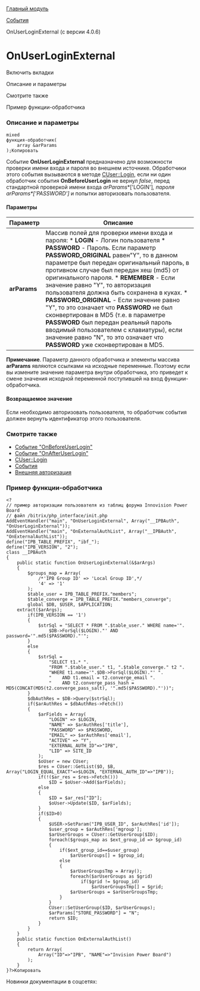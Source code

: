 [Главный модуль](/api_help/main/index.php)

[События](/api_help/main/events/index.php)

OnUserLoginExternal (с версии 4.0.6)

OnUserLoginExternal
===================

Включить вкладки

Описание и параметры

Смотрите также

Пример функции-обработчика

### Описание и параметры

```
mixed
функция-обработчик(
	array &arParams
);Копировать
```

Событие **OnUserLoginExternal** предназначено для возможности проверки имени входа и пароля во внешнем источнике. Обработчики этого события вызываются в методе [CUser::Login](/api_help/main/reference/cuser/login.php), если ни один обработчик события
 **OnBeforeUserLogin** не вернул *false*, перед стандартной проверкой имени входа *arParams**['LOGIN']*, пароля *arParams**['PASSWORD']* и попытки авторизовать пользователя.

#### Параметры

| Параметр | Описание |
| --- | --- |
| **arParams** | Массив полей для проверки имени входа и пароля:  * **LOGIN** - Логин пользователя * **PASSWORD** - Пароль. Если параметр **PASSWORD\_ORIGINAL** равен"Y", то в данном параметре был передан оригинальный пароль, в противном случае был передан хеш (md5) от оригинального пароля. * **REMEMBER** - Если значение равно "Y", то авторизация пользователя должна быть сохранена в куках. * **PASSWORD\_ORIGINAL** - Если значение равно "Y", то это означает что **PASSWORD** не был сконвертирован в MD5 (т.е. в параметре **PASSWORD** был передан реальный пароль вводимый пользователем с клавиатуры), если значение равно "N", то это означает что **PASSWORD** уже сконвертирован в MD5. |

**Примечание**. Параметр данного обработчика и элементы массива **arParams** являются ссылками на исходные переменные. Поэтому если вы измените значение параметра внутри обработчика, это приведет к смене значения исходной переменной поступившей на вход функции-обработчика.

#### Возвращаемое значение

Если необходимо авторизовать пользователя, то обработчик события должен вернуть идентификатор этого пользователя.

### Смотрите также

* [Событие "OnBeforeUserLogin"](/api_help/main/events/onbeforeuserlogin.php)
* [Событие "OnAfterUserLogin"](/api_help/main/events/onafteruserlogin.php)
* [CUser::Login](/api_help/main/reference/cuser/login.php)
* [События](http://dev.1c-bitrix.ru/learning/course/index.php?COURSE_ID=43&LESSON_ID=3493)
* [Внешняя авторизация](http://dev.1c-bitrix.ru/learning/course/index.php?&COURSE_ID=43&LESSON_ID=3574)

### Пример функции-обработчика

```
<?
// пример авторизации пользователя из таблиц форума Innovision Power Board
// файл /bitrix/php_interface/init.php
AddEventHandler("main", "OnUserLoginExternal", Array("__IPBAuth", "OnUserLoginExternal"));
AddEventHandler("main", "OnExternalAuthList", Array("__IPBAuth", "OnExternalAuthList"));
define("IPB_TABLE_PREFIX", "ibf_");
define("IPB_VERSION", "2");
class __IPBAuth
{
	public static function OnUserLoginExternal(&$arArgs)
	{
		$groups_map = Array(
			/*'IPB Group ID' => 'Local Group ID',*/
			'4' => '1'
		);
		$table_user = IPB_TABLE_PREFIX."members";
		$table_converge = IPB_TABLE_PREFIX."members_converge";
		global $DB, $USER, $APPLICATION;
	extract($arArgs);
		if(IPB_VERSION == '1')
		{
			$strSql = "SELECT * FROM ".$table_user." WHERE name='".
				$DB->ForSql($LOGIN)."' AND password='".md5($PASSWORD)."'";
		}
		else
		{
			$strSql =
				"SELECT t1.* ".
				"FROM ".$table_user." t1, ".$table_converge." t2 ".
				"WHERE t1.name='".$DB->ForSql($LOGIN)."' ".
				"    AND t1.email = t2.converge_email ".
				"    AND t2.converge_pass_hash = MD5(CONCAT(MD5(t2.converge_pass_salt), '".md5($PASSWORD)."'))";
		}
		$dbAuthRes = $DB->Query($strSql);
		if($arAuthRes = $dbAuthRes->Fetch())
		{
			$arFields = Array(
				"LOGIN" => $LOGIN,
				"NAME" => $arAuthRes['title'],
				"PASSWORD" => $PASSWORD,
				"EMAIL" => $arAuthRes['email'],
				"ACTIVE" => "Y",
				"EXTERNAL_AUTH_ID"=>"IPB",
				"LID" => SITE_ID
			);
			$oUser = new CUser;
			$res = CUser::GetList($O, $B, Array("LOGIN_EQUAL_EXACT"=>$LOGIN, "EXTERNAL_AUTH_ID"=>"IPB"));
			if(!($ar_res = $res->Fetch()))
				$ID = $oUser->Add($arFields);
			else
			{
				$ID = $ar_res["ID"];
				$oUser->Update($ID, $arFields);
			}
			if($ID>0)
			{
				$USER->SetParam("IPB_USER_ID", $arAuthRes['id']);
				$user_group = $arAuthRes['mgroup'];
				$arUserGroups = CUser::GetUserGroup($ID);
				foreach($groups_map as $ext_group_id => $group_id)
				{
					if($ext_group_id==$user_group)
						$arUserGroups[] = $group_id;
					else
					{
						$arUserGroupsTmp = Array();
						foreach($arUserGroups as $grid)
							if($grid != $group_id)
								$arUserGroupsTmp[] = $grid;
						$arUserGroups = $arUserGroupsTmp;
					}
				}
				CUser::SetUserGroup($ID, $arUserGroups);
				$arParams["STORE_PASSWORD"] = "N";
				return $ID;
			}
		}
	}
	public static function OnExternalAuthList()
	{
		return Array(
			Array("ID"=>"IPB", "NAME"=>"Invision Power Board")
		);
	}
}?>Копировать
```

Новинки документации в соцсетях: